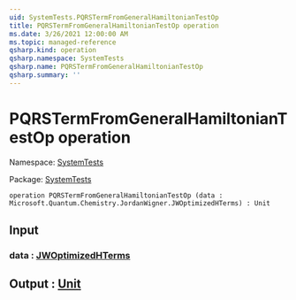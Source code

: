 ```yaml
---
uid: SystemTests.PQRSTermFromGeneralHamiltonianTestOp
title: PQRSTermFromGeneralHamiltonianTestOp operation
ms.date: 3/26/2021 12:00:00 AM
ms.topic: managed-reference
qsharp.kind: operation
qsharp.namespace: SystemTests
qsharp.name: PQRSTermFromGeneralHamiltonianTestOp
qsharp.summary: ''
---
```


# PQRSTermFromGeneralHamiltonianTestOp operation

Namespace: [SystemTests](xref:SystemTests)

Package: [SystemTests](https://nuget.org/packages/SystemTests)




```qsharp
operation PQRSTermFromGeneralHamiltonianTestOp (data : Microsoft.Quantum.Chemistry.JordanWigner.JWOptimizedHTerms) : Unit
```


## Input

### data : [JWOptimizedHTerms](xref:Microsoft.Quantum.Chemistry.JordanWigner.JWOptimizedHTerms)





## Output : [Unit](xref:microsoft.quantum.lang-ref.unit)

